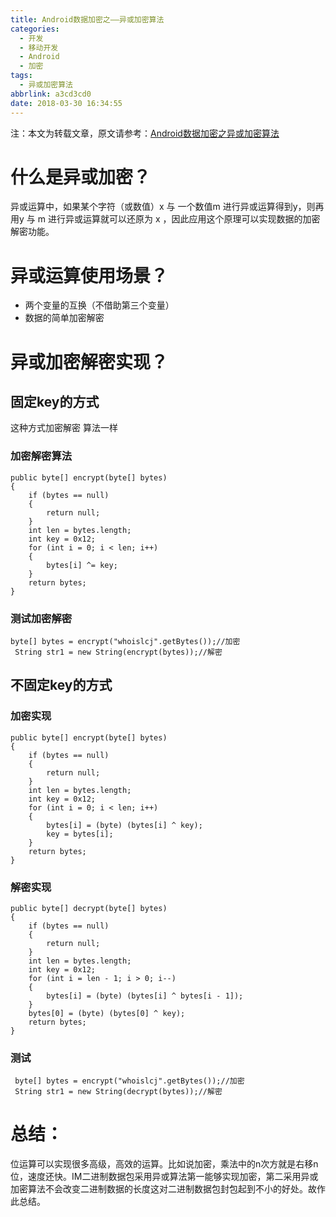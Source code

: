 ```yaml
---
title: Android数据加密之——异或加密算法
categories:
  - 开发
  - 移动开发
  - Android
  - 加密
tags:
  - 异或加密算法
abbrlink: a3cd3cd0
date: 2018-03-30 16:34:55
---
```


注：本文为转载文章，原文请参考：[Android数据加密之异或加密算法][1]  

# 什么是异或加密？
异或运算中，如果某个字符（或数值）x 与 一个数值m 进行异或运算得到y，则再用y 与 m 进行异或运算就可以还原为 x ，因此应用这个原理可以实现数据的加密解密功能。 

<!--more--> 

# 异或运算使用场景？   

- 两个变量的互换（不借助第三个变量）
- 数据的简单加密解密

# 异或加密解密实现？
## 固定key的方式
这种方式加密解密 算法一样
### 加密解密算法

	public byte[] encrypt(byte[] bytes) 
	{
        if (bytes == null) 
		{
            return null;
        }
        int len = bytes.length;
        int key = 0x12;
        for (int i = 0; i < len; i++) 
		{
            bytes[i] ^= key;
        }
        return bytes;
    }

### 测试加密解密

	byte[] bytes = encrypt("whoislcj".getBytes());//加密
	 String str1 = new String(encrypt(bytes));//解密

## 不固定key的方式 
### 加密实现

	public byte[] encrypt(byte[] bytes) 
	{
        if (bytes == null) 
		{
            return null;
        }
        int len = bytes.length;
        int key = 0x12;
        for (int i = 0; i < len; i++) 
		{
            bytes[i] = (byte) (bytes[i] ^ key);
            key = bytes[i];
        }
        return bytes;
    } 
### 解密实现

	public byte[] decrypt(byte[] bytes) 
	{
        if (bytes == null) 
		{
            return null;
        }
        int len = bytes.length;
        int key = 0x12;
        for (int i = len - 1; i > 0; i--) 
		{
            bytes[i] = (byte) (bytes[i] ^ bytes[i - 1]);
        }
        bytes[0] = (byte) (bytes[0] ^ key);
        return bytes;
    }

### 测试

	 byte[] bytes = encrypt("whoislcj".getBytes());//加密
     String str1 = new String(decrypt(bytes));//解密	


# 总结：
位运算可以实现很多高级，高效的运算。比如说加密，乘法中的n次方就是右移n位，速度还快。IM二进制数据包采用异或算法第一能够实现加密，第二采用异或加密算法不会改变二进制数据的长度这对二进制数据包封包起到不小的好处。故作此总结。



[1]: http://www.cnblogs.com/whoislcj/p/5944917.html
